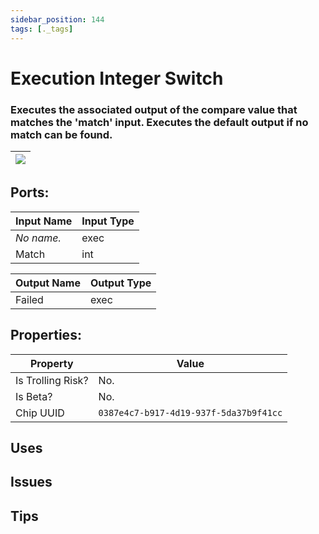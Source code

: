 ```yaml
---
sidebar_position: 144
tags: [._tags]
---
```


# Execution Integer Switch


### Executes the associated output of the compare value that matches the 'match' input. Executes the default output if no match can be found.

| ![](https://images-ext-2.discordapp.net/external/MPmIaQzlEPmgGWlgi-WxBBXt0Bjv_zWPkg1y1f_sy3s/https/www.recroomcircuits.com/image/circuit/absolute-value?width=206&height=108) |
|-----|

## Ports:

| Input Name | Input Type |
|-----------|-----------|
| *No name.* | exec |
| Match | int |

| Output Name | Output Type |
|-----------|-----------|
| Failed | exec |

## Properties:

| Property  | Value |
|-------------------|-----------|
| Is Trolling Risk? | No. |
| Is Beta? | No. |
| Chip UUID | `0387e4c7-b917-4d19-937f-5da37b9f41cc` |

## Uses

## Issues

## Tips